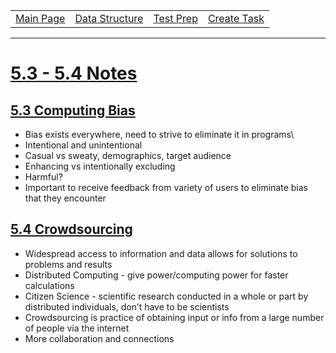 <table>
    <tr>
        <td><a href="https://ninjabreadlord.github.io/Tri-3-Erik-Peterson/">Main Page</a></td>
        <td><a href="https://ninjabreadlord.github.io/Tri-3-Erik-Peterson/datastructure">Data Structure </a></td>
        <td><a href="https://ninjabreadlord.github.io/Tri-3-Erik-Peterson/testprep">Test Prep </a></td>
        <td><a href="https://ninjabreadlord.github.io/Tri-3-Erik-Peterson/createtask">Create Task</a></td>
    </tr>
</table>
<hr>

# <u>5.3 - 5.4 Notes</u>

## <u>5.3 Computing Bias </u>
- Bias exists everywhere, need to strive to eliminate it in programs\
- Intentional and unintentional
- Casual vs sweaty, demographics, target audience
- Enhancing vs intentionally excluding
- Harmful?
- Important to receive feedback from variety of users to eliminate bias that they encounter

## <u>5.4 Crowdsourcing</u>
- Widespread access to information and data allows for solutions to problems and results
- Distributed Computing - give power/computing power for faster calculations
- Citizen Science - scientific research conducted in a whole or part by distributed individuals, don’t have to be scientists
- Crowdsourcing is practice of obtaining input or info from a large number of people via the internet
- More collaboration and connections
